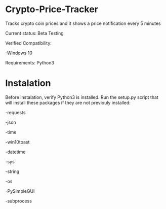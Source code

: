 # Crypto-Price-Tracker
Tracks crypto coin prices and it shows a price notification every 5 minutes

Current status:
Beta Testing

Verified Compatibility:

-Windows 10

Requirements:
Python3

# Instalation

Before instalation, verify Python3 is installed. Run the setup.py script that will install
these packages if they are not previouly installed:

-requests

-json

-time

-win10toast

-datetime

-sys

-string

-os

-PySimpleGUI

-subprocess

